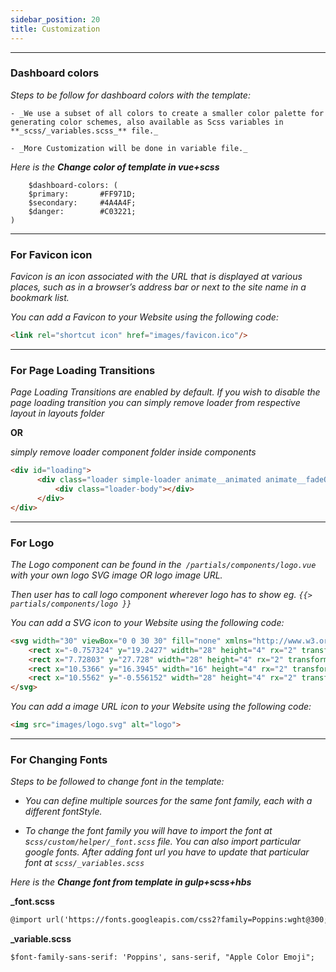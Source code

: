 ```yaml
---
sidebar_position: 20
title: Customization
---
```


<hr />

### Dashboard colors

_Steps to be follow for dashboard colors with the template:_

    - _We use a subset of all colors to create a smaller color palette for generating color schemes, also available as Scss variables in **_scss/_variables.scss_** file._

    - _More Customization will be done in variable file._

_Here is the **Change color of template in vue+scss**_

```
    $dashboard-colors: (
    ​$primary:       #FF971D;
    ​$secondary:     #4A4A4F;
    ​$danger:        #C03221;
​)
```

<hr />

### For Favicon icon

_Favicon is an icon associated with the URL that is displayed at various places, such as in a browser’s address bar or next to the site name in a bookmark list._

_You can add a Favicon to your Website using the following code:_

```html
<link rel="shortcut icon" href="images/favicon.ico"/>
```

<hr />

### For Page Loading Transitions

_Page Loading Transitions are enabled by default. If you wish to disable the page loading transition you can simply remove loader from respective layout in layouts folder_

**OR**

_simply remove loader component folder inside components_

```html
<div id="loading">
      <div class="loader simple-loader animate__animated animate__fadeOut d-none">
          <div class="loader-body"></div>
      </div>
</div>
```

<hr />

### For Logo

_The Logo component can be found in the` /partials/components/logo.vue` with your own logo SVG image OR logo image URL._

_Then user has to call logo component wherever logo has to show eg. ```{{> partials/components/logo }}```_


_You can add a SVG icon to your Website using the following code:_


```html
<svg width="30" viewBox="0 0 30 30" fill="none" xmlns="http://www.w3.org/2000/svg">
    <rect x="-0.757324" y="19.2427" width="28" height="4" rx="2" transform="rotate(-45 -0.757324 19.2427)" fill="currentColor"></rect>
    <rect x="7.72803" y="27.728" width="28" height="4" rx="2" transform="rotate(-45 7.72803 27.728)" fill="currentColor"></rect>
    <rect x="10.5366" y="16.3945" width="16" height="4" rx="2" transform="rotate(45 10.5366 16.3945)" fill="currentColor"></rect>
    <rect x="10.5562" y="-0.556152" width="28" height="4" rx="2" transform="rotate(45 10.5562 -0.556152)" fill="currentColor"></rect>
</svg>
```


_You can add a image URL icon to your Website using the following code:_

```html
<img src="images/logo.svg" alt="logo">
```

<hr />

### For Changing Fonts

_Steps to be followed to change font in the template:_

- _You can define multiple sources for the same font family, each with a different fontStyle._

- _To change the font family you will have to import the font at s`css/custom/helper/_font.scss` file. You can also import particular google fonts. After adding font url you have to update that particular font at `scss/_variables.scss`_


_Here is the **Change font from template in gulp+scss+hbs**_

**_font.scss**
```html
@import url('https://fonts.googleapis.com/css2?family=Poppins:wght@300;400;500;600;700&display=swap');
```

**_variable.scss**

```html
$font-family-sans-serif: 'Poppins', sans-serif, "Apple Color Emoji";
```
